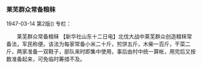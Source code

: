 ### 莱芜群众常备粮秣

1947-03-14
第2版()
专栏：

　　莱芜群众常备粮秣
    【新华社山东十二日电】北伐大战中莱芜群众创造粮秣常备法，军民称便。该法为每家常备小米二十斤，煎饼五斤，木柴一百斤，干菜二斤，两家准备一双鞋子，部队来时即集中使用，事后由村中统一算帐，用完后又按数准备起来，可免临时筹措不及。
